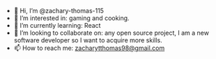 - 👋 Hi, I’m @zachary-thomas-115
- 👀 I’m interested in: gaming and cooking.  
- 🌱 I’m currently learning: React
- 💞️ I’m looking to collaborate on: any open source project, I am a new software developer so I want to acquire more skills.
- 📫 How to reach me: zacharytthomas98@gmail.com

<!---
zachary-thomas-115/zachary-thomas-115 is a ✨ special ✨ repository because its `README.md` (this file) appears on your GitHub profile.
You can click the Preview link to take a look at your changes.
--->
